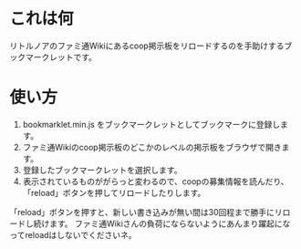 # これは何
リトルノアのファミ通Wikiにあるcoop掲示板をリロードするのを手助けするブックマークレットです。

# 使い方
1. bookmarklet.min.js をブックマークレットとしてブックマークに登録します。
2. ファミ通Wikiのcoop掲示板のどこかのレベルの掲示板をブラウザで開きます。
3. 登録したブックマークレットを選択します。
4. 表示されているものががらっと変わるので、coopの募集情報を読んだり、「reload」ボタンを押してリロードしたりします。

「reload」ボタンを押すと、新しい書き込みが無い間は30回程まで勝手にリロードし続けます。
ファミ通Wikiさんの負荷にならないようにあんまり躍起になってreloadはしないでくださいネ。
